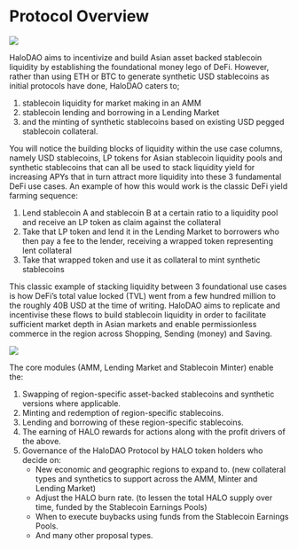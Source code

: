 # Protocol Overview





![](https://lh6.googleusercontent.com/9Izdxy-4c93EedByrqHnWDhp0VwrxOypHID7sf1S8AIjhp5ErMvsR_L-aodcY56jSJSk7SBPXbzkI4NKKh2gWa5Fi80c8MBMLdoro0JLD3iXkXrulvzex5PowJ91KXWeZXhLzB1V)

HaloDAO aims to incentivize and build Asian asset backed stablecoin liquidity by establishing the foundational money lego of DeFi. However, rather than using ETH or BTC to generate synthetic USD stablecoins as initial protocols have done, HaloDAO caters to;  


1. stablecoin liquidity for market making in an AMM
2. stablecoin lending and borrowing in a Lending Market
3. and the minting of synthetic stablecoins based on existing USD pegged stablecoin collateral. 

You will notice the building blocks of liquidity within the use case columns, namely USD stablecoins, LP tokens for Asian stablecoin liquidity pools and synthetic stablecoins that can all be used to stack liquidity yield for increasing APYs that in turn attract more liquidity into these 3 fundamental DeFi use cases. An example of how this would work is the classic DeFi yield farming sequence:  


1. Lend stablecoin A and stablecoin B at a certain ratio to a liquidity pool and receive an LP token as claim against the collateral
2. Take that LP token and lend it in the Lending Market to borrowers who then pay a fee to the lender, receiving a wrapped token representing lent collateral
3. Take that wrapped token and use it as collateral to mint synthetic stablecoins

This classic example of stacking liquidity between 3 foundational use cases is how DeFi’s total value locked \(TVL\) went from a few hundred million to the roughly 40B USD at the time of writing. HaloDAO aims to replicate and incentivise these flows to build stablecoin liquidity in order to facilitate sufficient market depth in Asian markets and enable permissionless commerce in the region across Shopping, Sending \(money\) and Saving. 

![](https://lh6.googleusercontent.com/tyvNTEascYESPBMPPxHvuZFv0ehCyT1FmEkb5v2C5p755cam6qmtkHr2T6mOvSia4ov79huWd3GAybHLm29WL4EsWVXkP3u6mbdO41S9GaqTV-rUhoOixxrag-nyWGaLxQZRrjNc)

The core modules \(AMM, Lending Market and Stablecoin Minter\) enable the:  


1. Swapping of region-specific asset-backed stablecoins and synthetic versions where applicable.
2. Minting and redemption of region-specific stablecoins.
3. Lending and borrowing of these region-specific stablecoins.
4. The earning of HALO rewards for actions along with the profit drivers of the above.
5. Governance of the HaloDAO Protocol by HALO token holders who decide on:
   * New economic and geographic regions to expand to. \(new collateral types and synthetics to support across the AMM, Minter and Lending Market\)
   * Adjust the HALO burn rate. \(to lessen the total HALO supply over time, funded by the Stablecoin Earnings Pools\)
   * When to execute buybacks using funds from the Stablecoin Earnings Pools.
   * And many other proposal types.

